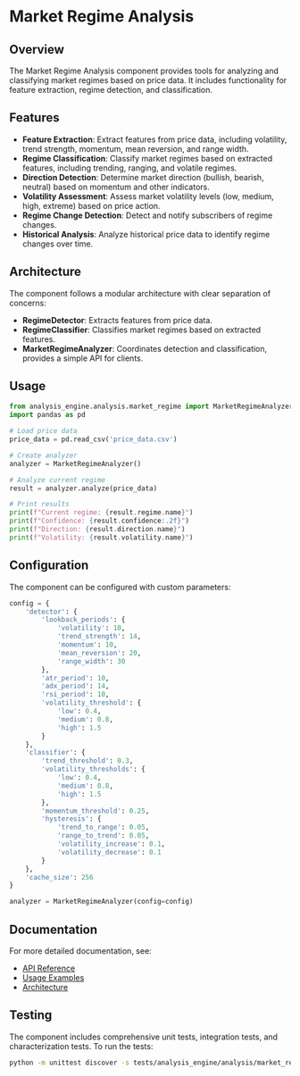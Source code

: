 # Market Regime Analysis

## Overview

The Market Regime Analysis component provides tools for analyzing and classifying market regimes based on price data. It includes functionality for feature extraction, regime detection, and classification.

## Features

- **Feature Extraction**: Extract features from price data, including volatility, trend strength, momentum, mean reversion, and range width.
- **Regime Classification**: Classify market regimes based on extracted features, including trending, ranging, and volatile regimes.
- **Direction Detection**: Determine market direction (bullish, bearish, neutral) based on momentum and other indicators.
- **Volatility Assessment**: Assess market volatility levels (low, medium, high, extreme) based on price action.
- **Regime Change Detection**: Detect and notify subscribers of regime changes.
- **Historical Analysis**: Analyze historical price data to identify regime changes over time.

## Architecture

The component follows a modular architecture with clear separation of concerns:

- **RegimeDetector**: Extracts features from price data.
- **RegimeClassifier**: Classifies market regimes based on extracted features.
- **MarketRegimeAnalyzer**: Coordinates detection and classification, provides a simple API for clients.

## Usage

```python
from analysis_engine.analysis.market_regime import MarketRegimeAnalyzer
import pandas as pd

# Load price data
price_data = pd.read_csv('price_data.csv')

# Create analyzer
analyzer = MarketRegimeAnalyzer()

# Analyze current regime
result = analyzer.analyze(price_data)

# Print results
print(f"Current regime: {result.regime.name}")
print(f"Confidence: {result.confidence:.2f}")
print(f"Direction: {result.direction.name}")
print(f"Volatility: {result.volatility.name}")
```

## Configuration

The component can be configured with custom parameters:

```python
config = {
    'detector': {
        'lookback_periods': {
            'volatility': 10,
            'trend_strength': 14,
            'momentum': 10,
            'mean_reversion': 20,
            'range_width': 30
        },
        'atr_period': 10,
        'adx_period': 14,
        'rsi_period': 10,
        'volatility_threshold': {
            'low': 0.4,
            'medium': 0.8,
            'high': 1.5
        }
    },
    'classifier': {
        'trend_threshold': 0.3,
        'volatility_thresholds': {
            'low': 0.4,
            'medium': 0.8,
            'high': 1.5
        },
        'momentum_threshold': 0.25,
        'hysteresis': {
            'trend_to_range': 0.05,
            'range_to_trend': 0.05,
            'volatility_increase': 0.1,
            'volatility_decrease': 0.1
        }
    },
    'cache_size': 256
}

analyzer = MarketRegimeAnalyzer(config=config)
```

## Documentation

For more detailed documentation, see:

- [API Reference](../../docs/analysis_engine/market_regime/api_reference.md)
- [Usage Examples](../../docs/analysis_engine/market_regime/usage_examples.md)
- [Architecture](../../docs/analysis_engine/market_regime/architecture.md)

## Testing

The component includes comprehensive unit tests, integration tests, and characterization tests. To run the tests:

```bash
python -m unittest discover -s tests/analysis_engine/analysis/market_regime
```
